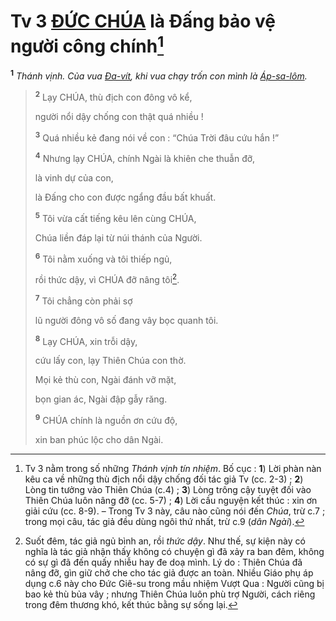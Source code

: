 # Tv 3 [ĐỨC CHÚA]() là Đấng bảo vệ người công chính[^1-2fc1dd9c-ca7f-46db-b7bf-a75793936cd5]
<sup><b>1</b></sup> *Thánh vịnh. Của vua [Đa-vít](), khi vua chạy trốn con mình là [Áp-sa-lôm]().*

> <sup><b>2</b></sup> Lạy CHÚA, thù địch con đông vô kể,
>
> người nổi dậy chống con thật quá nhiều !
>
> <sup><b>3</b></sup> Quá nhiều kẻ đang nói về con : “Chúa Trời đâu cứu hắn !”
>
> <sup><b>4</b></sup> Nhưng lạy CHÚA, chính Ngài là khiên che thuẫn đỡ,
>
> là vinh dự của con,
>
> là Đấng cho con được ngẩng đầu bất khuất.
>
> <sup><b>5</b></sup> Tôi vừa cất tiếng kêu lên cùng CHÚA,
>
> Chúa liền đáp lại từ núi thánh của Người.
>
> <sup><b>6</b></sup> Tôi nằm xuống và tôi thiếp ngủ,
>
> rồi thức dậy, vì CHÚA đỡ nâng tôi[^2-2fc1dd9c-ca7f-46db-b7bf-a75793936cd5].
>
> <sup><b>7</b></sup> Tôi chẳng còn phải sợ
>
> lũ người đông vô số đang vây bọc quanh tôi.
>
> <sup><b>8</b></sup> Lạy CHÚA, xin trỗi dậy,
>
> cứu lấy con, lạy Thiên Chúa con thờ.
>
> Mọi kẻ thù con, Ngài đánh vỡ mặt,
>
> bọn gian ác, Ngài đập gẫy răng.
>
> <sup><b>9</b></sup> CHÚA chính là nguồn ơn cứu độ,
>
> xin ban phúc lộc cho dân Ngài.

[^1-2fc1dd9c-ca7f-46db-b7bf-a75793936cd5]: Tv 3 nằm trong số những *Thánh vịnh tín nhiệm*. Bố cục : **1**) Lời phàn nàn kêu ca về những thù địch nổi dậy chống đối tác giả Tv (cc. 2-3) ; **2**) Lòng tin tưởng vào Thiên Chúa (c.4) ; **3**) Lòng trông cậy tuyệt đối vào Thiên Chúa luôn nâng đỡ (cc. 5-7) ; **4**) Lời cầu nguyện kết thúc : xin ơn giải cứu (cc. 8-9). – Trong Tv 3 này, câu nào cũng nói đến *Chúa*, trừ c.7 ; trong mọi câu, tác giả đều dùng ngôi thứ nhất, trừ c.9 (*dân Ngài*).
[^2-2fc1dd9c-ca7f-46db-b7bf-a75793936cd5]: Suốt đêm, tác giả ngủ bình an, rồi *thức dậy*. Như thế, sự kiện này có nghĩa là tác giả nhận thấy không có chuyện gì đã xảy ra ban đêm, không có sự gì đã đến quấy nhiễu hay đe doạ mình. Lý do : Thiên Chúa đã nâng đỡ, gìn giữ chở che cho tác giả được an toàn. Nhiều Giáo phụ áp dụng c.6 này cho Đức Giê-su trong mầu nhiệm Vượt Qua : Người cũng bị bao kẻ thù bủa vây ; nhưng Thiên Chúa luôn phù trợ Người, cách riêng trong đêm thương khó, kết thúc bằng sự sống lại.